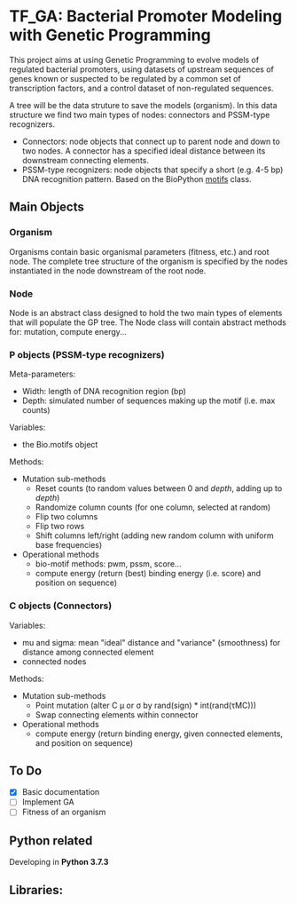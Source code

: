 # TF_GA: Bacterial Promoter Modeling with Genetic Programming

This project aims at using Genetic Programming to evolve models of regulated bacterial promoters, using datasets of upstream sequences of genes known or suspected to be regulated by a common set of transcription factors, and a control dataset of non-regulated sequences.

A tree will be the data struture to save the models (organism). In this data structure we find two main types of nodes: connectors and PSSM-type recognizers.

- Connectors: node objects that connect up to parent node and down to two nodes. A connector has a specified ideal distance between its downstream connecting elements.
- PSSM-type recognizers: node objects that specify a short (e.g. 4-5 bp) DNA recognition pattern. Based on the BioPython [motifs](https://biopython-cn.readthedocs.io/zh_CN/latest/en/chr14.html) class.

## Main Objects

### Organism

Organisms contain basic organismal parameters (fitness, etc.) and root node. The complete tree structure of the organism is specified by the nodes instantiated in the node downstream of the root node.

### Node

Node is an abstract class designed to hold the two main types of elements that will populate the GP tree.
The Node class will contain abstract methods for: mutation, compute energy...

### P objects (PSSM-type recognizers)

Meta-parameters:

- Width: length of DNA recognition region (bp)
- Depth: simulated number of sequences making up the motif (i.e. max counts)

Variables:

- the Bio.motifs object

Methods:

- Mutation sub-methods
  - Reset counts (to random values between 0 and _depth_, adding up to _depth_)
  - Randomize column counts (for one column, selected at random)
  - Flip two columns
  - Flip two rows
  - Shift columns left/right (adding new random column with uniform base frequencies)
- Operational methods
  - bio-motif methods: pwm, pssm, score...
  - compute energy (return (best) binding energy (i.e. score) and position on sequence)
  
### C objects (Connectors)

Variables:

- mu and sigma: mean "ideal" distance and "variance" (smoothness) for distance among connected element
- connected nodes

Methods:

- Mutation sub-methods
  - Point mutation (alter C μ or σ by rand(sign) * int(rand(τMC)))
  - Swap connecting elements within connector
- Operational methods
  - compute energy (return binding energy, given connected elements, and position on sequence)


## To Do
- [x] Basic documentation
- [ ] Implement GA
- [ ] Fitness of an organism

## Python related

Developing in 
**Python 3.7.3** 

Libraries:
- 

